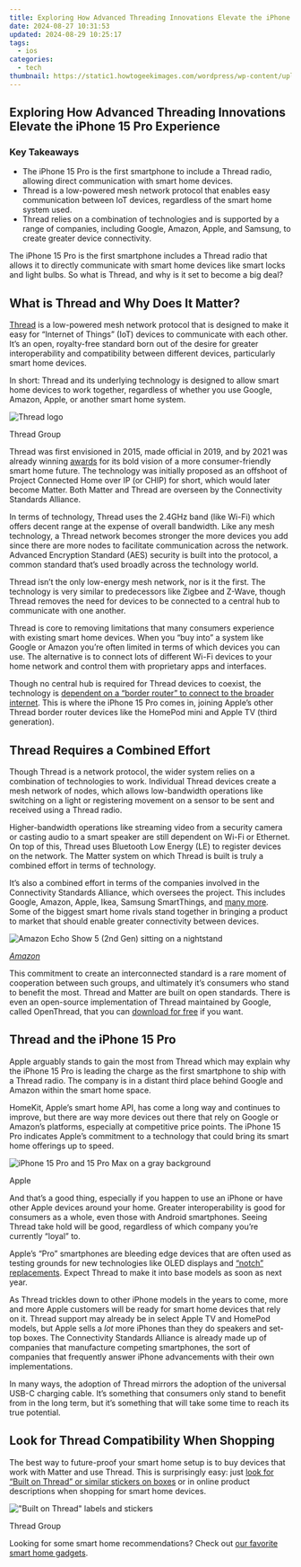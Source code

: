 ```yaml
---
title: Exploring How Advanced Threading Innovations Elevate the iPhone 15 Pro Experience
date: 2024-08-27 10:31:53
updated: 2024-08-29 10:25:17
tags:
  - ios
categories:
  - tech
thumbnail: https://static1.howtogeekimages.com/wordpress/wp-content/uploads/2023/09/iphonepro.jpg
---
```


## Exploring How Advanced Threading Innovations Elevate the iPhone 15 Pro Experience

### Key Takeaways

* The iPhone 15 Pro is the first smartphone to include a Thread radio, allowing direct communication with smart home devices.
* Thread is a low-powered mesh network protocol that enables easy communication between IoT devices, regardless of the smart home system used.
* Thread relies on a combination of technologies and is supported by a range of companies, including Google, Amazon, Apple, and Samsung, to create greater device connectivity.

 The iPhone 15 Pro is the first smartphone includes a Thread radio that allows it to directly communicate with smart home devices like smart locks and light bulbs. So what is Thread, and why is it set to become a big deal?

##  What is Thread and Why Does It Matter?

[Thread](https://www.threadgroup.org) is a low-powered mesh network protocol that is designed to make it easy for “Internet of Things” (IoT) devices to communicate with each other. It’s an open, royalty-free standard born out of the desire for greater interoperability and compatibility between different devices, particularly smart home devices.

 In short: Thread and its underlying technology is designed to allow smart home devices to work together, regardless of whether you use Google, Amazon, Apple, or another smart home system.

![Thread logo](https://static1.howtogeekimages.com/wordpress/wp-content/uploads/2023/09/thread_logo.png) 

Thread Group

 Thread was first envisioned in 2015, made official in 2019, and by 2021 was already winning [awards](https://www.the-ambient.com/features/smart-home-award-winners-2021-2807) for its bold vision of a more consumer-friendly smart home future. The technology was initially proposed as an offshoot of Project Connected Home over IP (or CHIP) for short, which would later become Matter. Both Matter and Thread are overseen by the Connectivity Standards Alliance.

 In terms of technology, Thread uses the 2.4GHz band (like Wi-Fi) which offers decent range at the expense of overall bandwidth. Like any mesh technology, a Thread network becomes stronger the more devices you add since there are more nodes to facilitate communication across the network. Advanced Encryption Standard (AES) security is built into the protocol, a common standard that’s used broadly across the technology world.

 Thread isn’t the only low-energy mesh network, nor is it the first. The technology is very similar to predecessors like Zigbee and Z-Wave, though Thread removes the need for devices to be connected to a central hub to communicate with one another.

 Thread is core to removing limitations that many consumers experience with existing smart home devices. When you “buy into” a system like Google or Amazon you’re often limited in terms of which devices you can use. The alternative is to connect lots of different Wi-Fi devices to your home network and control them with proprietary apps and interfaces.

 Though no central hub is required for Thread devices to coexist, the technology is [dependent on a “border router” to connect to the broader internet](https://win-amazing.techidaily.com/download-nvidia-quadro-drivers-for-windows-11-latest-direct-device-control-dch-versions/). This is where the iPhone 15 Pro comes in, joining Apple’s other Thread border router devices like the HomePod mini and Apple TV (third generation).

##  Thread Requires a Combined Effort

 Though Thread is a network protocol, the wider system relies on a combination of technologies to work. Individual Thread devices create a mesh network of nodes, which allows low-bandwidth operations like switching on a light or registering movement on a sensor to be sent and received using a Thread radio.

 Higher-bandwidth operations like streaming video from a security camera or casting audio to a smart speaker are still dependent on Wi-Fi or Ethernet. On top of this, Thread uses Bluetooth Low Energy (LE) to register devices on the network. The Matter system on which Thread is built is truly a combined effort in terms of technology.

 It’s also a combined effort in terms of the companies involved in the Connectivity Standards Alliance, which oversees the project. This includes Google, Amazon, Apple, Ikea, Samsung SmartThings, and [many more](https://www.threadgroup.org/thread-group#OurMembers). Some of the biggest smart home rivals stand together in bringing a product to market that should enable greater connectivity between devices.

![Amazon Echo Show 5 (2nd Gen) sitting on a nightstand](https://static1.howtogeekimages.com/wordpress/wp-content/uploads/2022/10/Daily-Deal-10.27.22-Amazon-Echo-Show-5-2nd-Gen.png) 

_[Amazon](https://shop-links.co/link/?exclusive=1&publisher_slug=itechdaily19598&url=https%3A%2F%2Fwww.bestbuy.com%2Fsite%2Famazon-echo-show-5-2nd-gen-2021-release--smart-display-with-alexa-and-2-mp-camera-charcoal%2F6461319.p%3FacampID%3D0%26cmp%3DRMX%26irclickid%3DQxNUPN1lAxyNWopQdeT5T2sZUkDV-WRlMxZqxw0%26irgwc%3D1%26loc%3DNarrativ%26mpid%3D376373%26ref%3D198%26skuId%3D6461319)_

 This commitment to create an interconnected standard is a rare moment of cooperation between such groups, and ultimately it’s consumers who stand to benefit the most. Thread and Matter are built on open standards. There is even an open-source implementation of Thread maintained by Google, called OpenThread, that you can [download for free](https://openthread.io) if you want.

##  Thread and the iPhone 15 Pro

 Apple arguably stands to gain the most from Thread which may explain why the iPhone 15 Pro is leading the charge as the first smartphone to ship with a Thread radio. The company is in a distant third place behind Google and Amazon within the smart home space.

 HomeKit, Apple’s smart home API, has come a long way and continues to improve, but there are way more devices out there that rely on Google or Amazon’s platforms, especially at competitive price points. The iPhone 15 Pro indicates Apple’s commitment to a technology that could bring its smart home offerings up to speed.

![iPhone 15 Pro and 15 Pro Max on a gray background](https://static1.howtogeekimages.com/wordpress/wp-content/uploads/2023/09/iphone-15-pro-and-15-pro-max-on-a-gray-background.png) 

Apple

 And that’s a good thing, especially if you happen to use an iPhone or have other Apple devices around your home. Greater interoperability is good for consumers as a whole, even those with Android smartphones. Seeing Thread take hold will be good, regardless of which company you’re currently “loyal” to.

 Apple’s “Pro” smartphones are bleeding edge devices that are often used as testing grounds for new technologies like OLED displays and [“notch” replacements](https://screen-capture.techidaily.com/2024-approved-time-traveling-tactics-top-7-historic-battles-reimagined/). Expect Thread to make it into base models as soon as next year.

 As Thread trickles down to other iPhone models in the years to come, more and more Apple customers will be ready for smart home devices that rely on it. Thread support may already be in select Apple TV and HomePod models, but Apple sells a _lot_ more iPhones than they do speakers and set-top boxes. The Connectivity Standards Alliance is already made up of companies that manufacture competing smartphones, the sort of companies that frequently answer iPhone advancements with their own implementations.

 In many ways, the adoption of Thread mirrors the adoption of the universal USB-C charging cable. It’s something that consumers only stand to benefit from in the long term, but it’s something that will take some time to reach its true potential.

##  Look for Thread Compatibility When Shopping

 The best way to future-proof your smart home setup is to buy devices that work with Matter and use Thread. This is surprisingly easy: just [look for “Built on Thread” or similar stickers on boxes](https://extra-information.techidaily.com/new-auditory-evolution-at-your-fingertips-the-leading-5-chrome-extension-apps/) or in online product descriptions when shopping for smart home devices.

!["Built on Thread" labels and stickers](https://static1.howtogeekimages.com/wordpress/wp-content/uploads/2023/09/built_on_thread.png) 

Thread Group

 Looking for some smart home recommendations? Check out [our favorite smart home gadgets](https://extra-support.techidaily.com/2024-approved-masterpiece-in-motion-capture-sonys-x1000-action-gear/).

<ins class="adsbygoogle"
     style="display:block"
     data-ad-format="autorelaxed"
     data-ad-client="ca-pub-7571918770474297"
     data-ad-slot="1223367746"></ins>



<ins class="adsbygoogle"
     style="display:block"
     data-ad-client="ca-pub-7571918770474297"
     data-ad-slot="8358498916"
     data-ad-format="auto"
     data-full-width-responsive="true"></ins>
